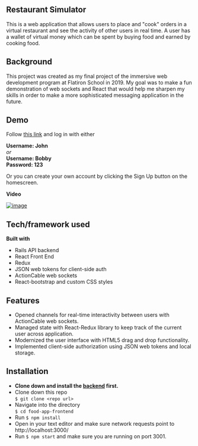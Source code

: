 ## Restaurant Simulator

This is a web application that allows users to place and "cook" orders in a virtual restaurant and see the activity of other users in real time. A user has a wallet of virtual money which can be spent by buying food and earned by cooking food.

## Background
This project was created as my final project of the immersive web development program at Flatiron School in 2019. My goal was to make a fun demonstration of web sockets and React that would help me sharpen my skills in order to make a more sophisticated messaging application in the future.

## Demo
Follow [this link](https://floating-spire-37575.herokuapp.com/)
and log in with either

**Username: John** <br /> *or* <br />
**Username: Bobby** <br />
**Password: 123**

Or you can create your own account by clicking the Sign Up button on the homescreen.

**Video**

<a href="https://youtu.be/BtOOo7d7Sc4" target="_blank">![image](https://user-images.githubusercontent.com/19267312/60128235-254d7a80-9760-11e9-8e7c-a2105680d788.png)
</a>

## Tech/framework used

<b>Built with</b>
* Rails API backend
* React Front End
* Redux
* JSON web tokens for client-side auth
* ActionCable web sockets
* React-bootstrap and custom CSS styles

## Features
* Opened channels for real-time interactivity between users with ActionCable web sockets.
* Managed state with React-Redux library to keep track of the current user across application.
* Modernized the user interface with HTML5 drag and drop functionality.
* Implemented client-side authorization using JSON web tokens and local storage.

## Installation
* **Clone down and install the [backend](https://github.com/J-Agens/food-app-backend#installation) first.**
* Clone down this repo <br /> `$ git clone <repo url>`
* Navigate into the directory <br /> `$ cd food-app-frontend`
* Run `$ npm install`
* Open in your text editor and make sure network requests point to http://localhost:3000/
* Run `$ npm start` and make sure you are running on port 3001.
